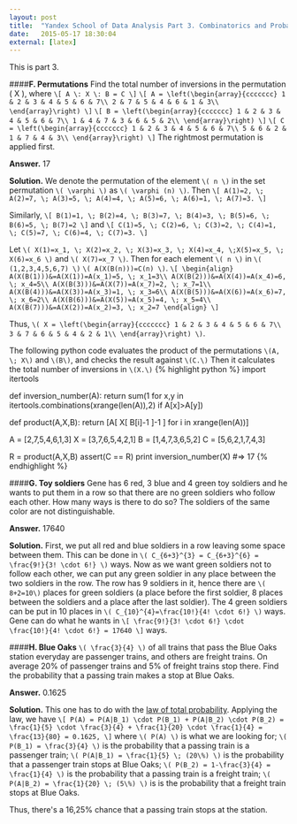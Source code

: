 ```yaml
---
layout: post
title:  "Yandex School of Data Analysis Part 3. Combinatorics and Probability"
date:   2015-05-17 18:30:04
external: [latex]
---
```


This is part 3.

####__F. Permutations__
Find the total number of inversions in the permutation \( X \), where
`\[
A \: X \: B = C
\]`
`\[
A = \left(\begin{array}{ccccccc}
1 & 2 & 3 & 4 & 5 & 6 & 7\\
2 & 7 & 5 & 4 & 6 & 1 & 3\\
\end{array}\right)
\]`
`\[
B = \left(\begin{array}{ccccccc}
1 & 2 & 3 & 4 & 5 & 6 & 7\\
1 & 4 & 7 & 3 & 6 & 5 & 2\\
\end{array}\right)
\]`
`\[
C = \left(\begin{array}{ccccccc}
1 & 2 & 3 & 4 & 5 & 6 & 7\\
5 & 6 & 2 & 1 & 7 & 4 & 3\\
\end{array}\right)
\]`
The rightmost permutation is applied first.

__Answer.__  17

__Solution.__  We denote the permutation of the element `\( n \)` in the set permutation `\( \varphi \)` as `\( \varphi (n) \)`. Then
`\[
A(1)=2, \; A(2)=7, \; A(3)=5, \; A(4)=4, \; A(5)=6, \; A(6)=1, \; A(7)=3.
\]`

Similarly,
`\[
B(1)=1, \; B(2)=4, \; B(3)=7, \; B(4)=3, \; B(5)=6, \; B(6)=5, \; B(7)=2
\]`
and
`\[
C(1)=5, \; C(2)=6, \; C(3)=2, \; C(4)=1, \; C(5)=7, \; C(6)=4, \; C(7)=3.
\]`

Let `\( X(1)=x_1, \; X(2)=x_2, \; X(3)=x_3, \; X(4)=x_4, \;X(5)=x_5, \; X(6)=x_6 \)` and `\( X(7)=x_7 \)`. Then for each element `\( n \)` in `\( (1,2,3,4,5,6,7) \)`   `\( A(X(B(n)))=C(n) \)`.
`\[
\begin{align}
A(X(B(1)))&=A(X(1))=A(x_1)=5, \; x_1=3\\
A(X(B(2)))&=A(X(4))=A(x_4)=6, \; x_4=5\\
A(X(B(3)))&=A(X(7))=A(x_7)=2, \; x_7=1\\
A(X(B(4)))&=A(X(3))=A(x_3)=1, \; x_3=6\\
A(X(B(5)))&=A(X(6))=A(x_6)=7, \; x_6=2\\
A(X(B(6)))&=A(X(5))=A(x_5)=4, \; x_5=4\\
A(X(B(7)))&=A(X(2))=A(x_2)=3, \; x_2=7
\end{align}
\]`

Thus, `\( X = \left(\begin{array}{ccccccc}
1 & 2 & 3 & 4 & 5 & 6 & 7\\
3 & 7 & 6 & 5 & 4 & 2 & 1\\
\end{array}\right) \)`.

The following python code evaluates the product of the permutations `\(A, \; X\)` and `\(B\)`, and checks the result against `\(C.\)` Then it calculates the total number of inversions in `\(X.\)`
{% highlight python %}
import itertools

def inversion_number(A):
    return sum(1 for x,y in itertools.combinations(xrange(len(A)),2) if A[x]>A[y])

def product(A,X,B):
    return [A[ X[ B[i]-1 ]-1 ] for i in xrange(len(A))]

A = [2,7,5,4,6,1,3]
X = [3,7,6,5,4,2,1]
B = [1,4,7,3,6,5,2]
C = [5,6,2,1,7,4,3]

R = product(A,X,B)
assert(C == R)
print inversion_number(X)
#=> 17
{% endhighlight %}


####__G. Toy soldiers__
Gene has 6 red, 3 blue and 4 green toy soldiers and he wants to put them in a row so that there are no green soldiers who follow each other. How many ways is there to do so? The soldiers of the same color are not distinguishable.

__Answer.__  17640

__Solution.__ First, we put all red and blue soldiers in a row leaving some space between them. This can be done in `\( C_{6+3}^{3} = C_{6+3}^{6} = \frac{9!}{3! \cdot 6!} \)` ways. Now as we want green soldiers not to follow each other, we can put any green soldier in any place between the two soldiers in the row. The row has 9 soldiers in it, hence there are `\( 8+2=10\)` places for green soldiers (a place before the first soldier, 8 places between the soldiers and a place after the last soldier). The 4 green soldiers can be put in 10 places in `\( C_{10}^{4}=\frac{10!}{4! \cdot 6!} \)` ways. Gene can do what he wants in
`\[
\frac{9!}{3! \cdot 6!} \cdot \frac{10!}{4! \cdot 6!} = 17640
\]`
ways.


####__H. Blue Oaks__
`\( \frac{3}{4} \)` of all trains that pass the Blue Oaks station everyday are passenger trains, and others are freight trains. On average 20% of passenger trains and 5% of freight trains stop there. Find the probability that a passing train makes a stop at Blue Oaks.

__Answer.__  0.1625

__Solution.__ This one has to do with the [law of total probability](http://en.wikipedia.org/wiki/Law_of_total_probability). Applying the law, we have
`\[
P(A) = P(A|B_1) \cdot P(B_1) + P(A|B_2) \cdot P(B_2) = \frac{1}{5} \cdot \frac{3}{4} + \frac{1}{20} \cdot \frac{1}{4} = \frac{13}{80} = 0.1625,
\]`
where `\( P(A) \)` is what we are looking for; `\( P(B_1) = \frac{3}{4} \)` is the probability that a passing train is a passenger train; `\( P(A|B_1) = \frac{1}{5} \; (20\%) \)` is the probability that a passenger train stops at Blue Oaks; `\( P(B_2) = 1-\frac{3}{4} = \frac{1}{4} \)` is the probability that a passing train is a freight train; `\( P(A|B_2) = \frac{1}{20} \; (5\%) \)` is is the probability that a freight train stops at Blue Oaks.

Thus, there's a 16,25% chance that a passing train stops at the station.
